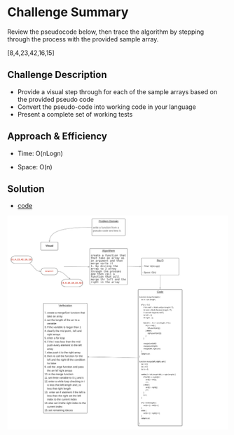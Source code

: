 # Challenge Summary
Review the pseudocode below, then trace the algorithm by stepping through the process with the provided sample array.

[8,4,23,42,16,15]


## Challenge Description
* Provide a visual step through for each of the sample arrays based on the provided pseudo code
* Convert the pseudo-code into working code in your language
* Present a complete set of working tests

## Approach & Efficiency

- Time: O(nLogn)

- Space: O(n)

## Solution

* [code](https://github.com/BayanAbualhaj/data-structures-and-algorithms/blob/master/401challenges/mergeSort/mergeSort.js)


![code](./board.png)

